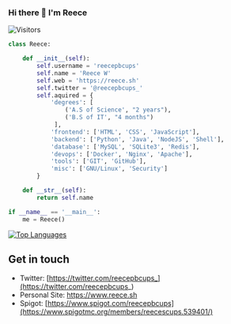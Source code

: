 ### Hi there 👋 I'm Reece
<!-- ![](https://raw.githubusercontent.com/reece/rafnixg/master/header.jpeg) -->
![Visitors](https://visitor-badge.laobi.icu/badge?page_id=reecepbcups)

```python
class Reece:

    def __init__(self):
        self.username = 'reecepbcups'
        self.name = 'Reece W'
        self.web = 'https://reece.sh'
        self.twitter = '@reecepbcups_'
        self.aquired = {
            'degrees': [
                ('A.S of Science', "2 years"), 
                ('B.S of IT', "4 months")
             ],
            'frontend': ['HTML', 'CSS', 'JavaScript'],
            'backend': ['Python', 'Java', 'NodeJS', 'Shell'],
            'database': ['MySQL', 'SQLite3', 'Redis'],
            'devops': ['Docker', 'Nginx', 'Apache'],
            'tools': ['GIT', 'GitHub'],
            'misc': ['GNU/Linux', 'Security']
        }

    def __str__(self):
        return self.name

if __name__ == '__main__':
    me = Reece()

```

[![Top Languages](https://github-readme-stats.vercel.app/api/top-langs/?username=reecepbcups&layout=compact&theme=monokai)](https://github.com/anuraghazra/github-readme-stats)
 
## Get in touch
- Twitter: [https://twitter.com/reecepbcups_](https://twitter.com/reecepbcups_)
- Personal Site: https://www.reece.sh
- Spigot: [https://www.spigot.com/reecepbcups](https://www.spigotmc.org/members/reecescups.539401/)

